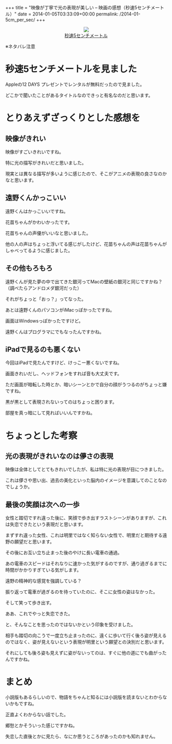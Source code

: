 +++
title = "映像が丁寧で光の表現が美しい – 映画の感想（秒速5センチメートル）"
date = 2014-01-05T03:33:09+00:00
permalink: /2014-01-5cm_per_sec/
+++
<div style="text-align: center;">
  <a href="http://www.amazon.co.jp/gp/product/B000QXD9S6/ref=as_li_ss_il?ie=UTF8&#038;camp=247&#038;creative=7399&#038;creativeASIN=B000QXD9S6&#038;linkCode=as2&#038;tag=5000164-22"><img border="0" src="http://ws-fe.amazon-adsystem.com/widgets/q?_encoding=UTF8&#038;ASIN=B000QXD9S6&#038;Format=_SL160_&#038;ID=AsinImage&#038;MarketPlace=JP&#038;ServiceVersion=20070822&#038;WS=1&#038;tag=5000164-22" /><br /><span>秒速5センチメートル</span></a><img src="http://ir-jp.amazon-adsystem.com/e/ir?t=5000164-22&#038;l=as2&#038;o=9&#038;a=B000QXD9S6" width="1" height="1" border="0" alt="" style="border:none !important; margin:0px !important;" />
</div>

※ネタバレ注意

# 秒速5センチメートルを見ました

Appleの12 DAYS プレゼントでレンタルが無料だったので見ました。
  
どこかで聞いたことがあるタイトルなのできっと有名なのだと思います。

# とりあえずざっくりとした感想を

## 映像がきれい

映像がすごいきれいですね。
  
特に光の描写がきれいだと思いました。
  
現実とは異なる描写が多いように感じたので、そこがアニメの表現の良さなのかなと思います。

## 遠野くんかっこいい

遠野くんはかっこいいですね。
  
花苗ちゃんがかわいかったです。
  
花苗ちゃんの声優がいいなと思いました。
  
他の人の声はちょっと浮いてる感じがしたけど、花苗ちゃんの声は花苗ちゃんがしゃべってるように感じました。

## その他もろもろ

遠野くんが見た夢の中で出てきた銀河ってMacの壁紙の銀河と同じですかね？（調べたらアンドロメダ銀河だった）
  
それがちょっと「おっ？」ってなった。
  
あとは遠野くんのパソコンがiMacっぽかったですね。
  
画面はWindowsっぽかったですけど。
  
遠野くんはプログラマにでもなったんですかね。 

## iPadで見るのも悪くない

今回はiPadで見たんですけど、けっこー悪くないですね。
  
画面きれいだし、ヘッドフォンをすれば音も大丈夫です。
  
ただ画面が暗転した時とか、暗いシーンとかで自分の顔がうつるのがちょっと嫌ですね。
  
黒が黒として表現されないってのはちょっと困ります。
  
部屋を真っ暗にして見ればいいんですかね。

# ちょっとした考察

## 光の表現がきれいなのは儚さの表現

映像は全体としてとてもきれいでしたが、私は特に光の表現が目につきました。
  
これは儚さや思い出、過去の美化といった脳内のイメージを意識してのことなのでしょうか。

## 最後の笑顔は次への一歩

女性と踏切ですれ違った後に、笑顔で歩き出すラストシーンがありますが、これは失恋できたという表現だと思います。
  
まずすれ違った女性、これは明里ではなく知らない女性で、明里だと期待する遠野の願望だと思います。
  
その後にお互い立ち止まった後のやけに長い電車の通過。
  
あの電車のスピードはそれなりに速かった気がするのですが、通り過ぎるまでに時間がかかりすぎている気がします。
  
遠野の精神的な感覚を強調している？
  
振り返って電車が過ぎるのを待っていたのに、そこに女性の姿はなかった。
  
そして笑って歩き出す。
  
ああ、これでやっと失恋できた。
  
と、そんなことを思ったのではないかという印象を受けました。
  
相手も踏切の向こうで一度立ち止まったのに、遠くに歩いて行く後ろ姿が見えるのではなく、姿が見えないという表現が明里という願望との決別だと思います。
  
それにしても後ろ姿も見えずに姿がないってのは、すぐに他の道にでも曲がったんですかね。

# まとめ

小説版もあるらしいので、物語をちゃんと知るには小説版を読まないとわからないかもですね。
  
正直よくわからない話でした。
  
郷愁とかそういった感じですかね。
  
失恋した直後とかに見たら、なにか思うところがあったのかも知れません。